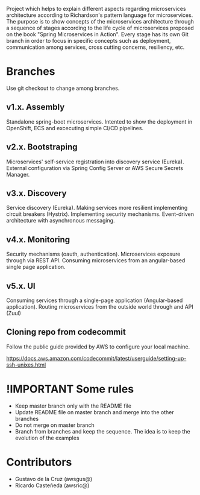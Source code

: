 
Project which helps to explain different aspects regarding microservices architecture according to Richardson's pattern language for microservices. The purpose is to show concepts of the microservices architecture through a sequence of stages according to the life cycle of microservices proposed on the book "Spring Microservices in Action". Every stage has its own Git branch in order to focus in specific concepts such as deployment, communication among services, cross cutting concerns, resiliency, etc.



# Branches

Use git checkout to change among branches.

## v1.x. Assembly

Standalone spring-boot microservices. Intented to show the deployment in OpenShift, ECS and excecuting simple CI/CD pipelines. 

## v2.x. Bootstraping

Microservices' self-service registration into discovery service (Eureka). External configuration via Spring Config Server or AWS Secure Secrets Manager.

## v3.x. Discovery

Service discovery (Eureka). Making services more resilient implementing circuit breakers (Hystrix). Implementing security mechanisms. Event-driven architecture with asynchronous messaging.

## v4.x. Monitoring

Security mechanisms (oauth, authentication). Microservices exposure through via REST API. Consuming microservices from an angular-based single page application.

## v5.x. UI

Consuming services through a single-page application (Angular-based application). Routing microservices from the outside world through and API (Zuul)

## Cloning repo from codecommit

Follow the public guide provided by AWS to configure your local machine.

https://docs.aws.amazon.com/codecommit/latest/userguide/setting-up-ssh-unixes.html 

# !IMPORTANT Some rules
* Keep master branch only with the README file
* Update README file on master branch and merge into the other branches
* Do not merge on master branch
* Branch from branches and keep the sequence. The idea is to keep the evolution of the examples


# Contributors

* Gustavo de la Cruz (awsgus@)
* Ricardo Casteñeda (awsric@)